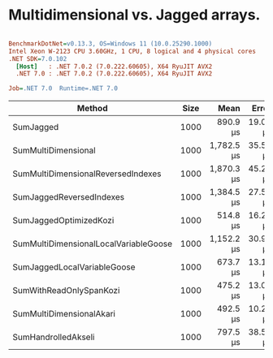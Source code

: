 # Multidimensional vs. Jagged arrays.

``` ini

BenchmarkDotNet=v0.13.3, OS=Windows 11 (10.0.25290.1000)
Intel Xeon W-2123 CPU 3.60GHz, 1 CPU, 8 logical and 4 physical cores
.NET SDK=7.0.102
  [Host]   : .NET 7.0.2 (7.0.222.60605), X64 RyuJIT AVX2
  .NET 7.0 : .NET 7.0.2 (7.0.222.60605), X64 RyuJIT AVX2

Job=.NET 7.0  Runtime=.NET 7.0  

```
|                                Method | Size |       Mean |    Error |    StdDev |     Median | Ratio | RatioSD |
|-------------------------------------- |----- |-----------:|---------:|----------:|-----------:|------:|--------:|
|                             SumJagged | 1000 |   890.9 μs | 19.07 μs |  56.21 μs |   893.5 μs |  0.50 |    0.05 |
|                   SumMultiDimensional | 1000 | 1,782.5 μs | 35.54 μs |  77.26 μs | 1,776.7 μs |  1.00 |    0.00 |
|    SumMultiDimensionalReversedIndexes | 1000 | 1,870.3 μs | 45.29 μs | 130.67 μs | 1,838.6 μs |  1.06 |    0.08 |
|              SumJaggedReversedIndexes | 1000 | 1,384.5 μs | 27.58 μs |  35.87 μs | 1,381.2 μs |  0.77 |    0.04 |
|                SumJaggedOptimizedKozi | 1000 |   514.8 μs | 16.22 μs |  47.56 μs |   517.9 μs |  0.28 |    0.03 |
| SumMultiDimensionalLocalVariableGoose | 1000 | 1,152.2 μs | 30.92 μs |  88.73 μs | 1,143.0 μs |  0.66 |    0.06 |
|           SumJaggedLocalVariableGoose | 1000 |   673.7 μs | 13.10 μs |  20.40 μs |   671.9 μs |  0.37 |    0.02 |
|               SumWithReadOnlySpanKozi | 1000 |   475.2 μs | 13.01 μs |  38.16 μs |   463.2 μs |  0.26 |    0.02 |
|              SumMultiDimensionalAkari | 1000 |   492.5 μs | 10.29 μs |  29.53 μs |   488.9 μs |  0.28 |    0.02 |
|                   SumHandrolledAkseli | 1000 |   797.5 μs | 38.59 μs | 113.79 μs |   750.6 μs |  0.45 |    0.08 |
